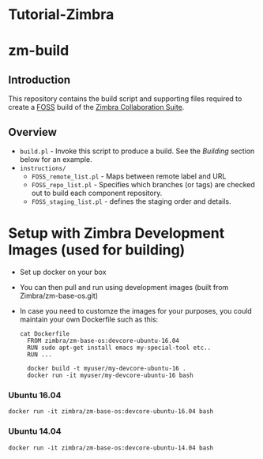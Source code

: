 # Tutorial-Zimbra

# zm-build

## Introduction

This repository contains the build script and supporting files required to create a [FOSS](https://en.wikipedia.org/wiki/Free_and_open-source_software) build of the [Zimbra Collaboration Suite](https://www.zimbra.com/). 

## Overview

* `build.pl` - Invoke this script to produce a build.  See the *Building* section 
  below for an example.
* `instructions/`
    * `FOSS_remote_list.pl` - Maps between remote label and URL
    * `FOSS_repo_list.pl` - Specifies which branches (or tags) are checked out to
      build each component repository.
    * `FOSS_staging_list.pl` - defines the staging order and details.

# Setup with Zimbra Development Images (used for building)

* Set up docker on your box
* You can then pull and run using development images (built from Zimbra/zm-base-os.git)
* In case you need to customze the images for your purposes, you could maintain your own Dockerfile such as this:


      cat Dockerfile
        FROM zimbra/zm-base-os:devcore-ubuntu-16.04
        RUN sudo apt-get install emacs my-special-tool etc..
        RUN ...

        docker build -t myuser/my-devcore-ubuntu-16 .
        docker run -it myuser/my-devcore-ubuntu-16 bash


### Ubuntu 16.04

    docker run -it zimbra/zm-base-os:devcore-ubuntu-16.04 bash

### Ubuntu 14.04

    docker run -it zimbra/zm-base-os:devcore-ubuntu-14.04 bash
